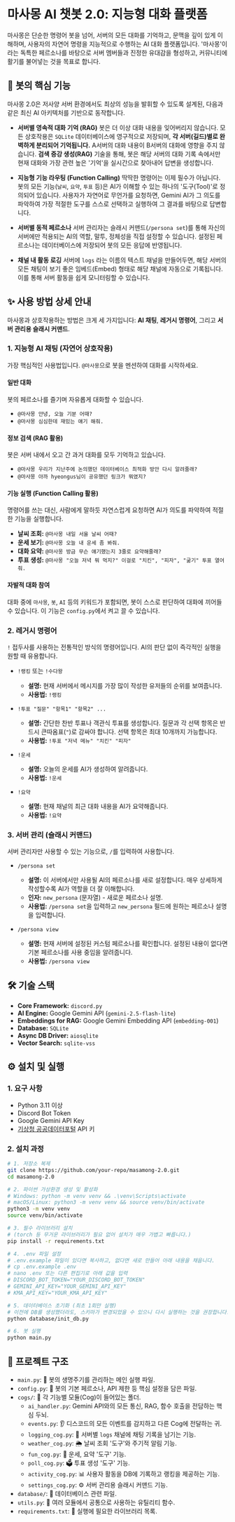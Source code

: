 # 마사몽 AI 챗봇 2.0: 지능형 대화 플랫폼

마사몽은 단순한 명령어 봇을 넘어, 서버의 모든 대화를 기억하고, 문맥을 깊이 있게 이해하며, 사용자의 자연어 명령을 지능적으로 수행하는 AI 대화 플랫폼입니다. '마사몽'이라는 독특한 페르소나를 바탕으로 서버 멤버들과 진정한 유대감을 형성하고, 커뮤니티에 활기를 불어넣는 것을 목표로 합니다.

## 🤖 봇의 핵심 기능

마사몽 2.0은 저사양 서버 환경에서도 최상의 성능을 발휘할 수 있도록 설계된, 다음과 같은 최신 AI 아키텍처를 기반으로 동작합니다.

- **서버별 영속적 대화 기억 (RAG)**
  봇은 더 이상 대화 내용을 잊어버리지 않습니다. 모든 상호작용은 `SQLite` 데이터베이스에 영구적으로 저장되며, **각 서버(길드)별로 완벽하게 분리되어 기억됩니다.** A서버의 대화 내용이 B서버의 대화에 영향을 주지 않습니다. **검색 증강 생성(RAG)** 기술을 통해, 봇은 해당 서버의 대화 기록 속에서만 현재 대화와 가장 관련 높은 '기억'을 실시간으로 찾아내어 답변을 생성합니다.

- **지능형 기능 라우팅 (Function Calling)**
  딱딱한 명령어는 이제 필수가 아닙니다. 봇의 모든 기능(`날씨`, `요약`, `투표` 등)은 AI가 이해할 수 있는 하나의 '도구(Tool)'로 정의되어 있습니다. 사용자가 자연어로 무언가를 요청하면, Gemini AI가 그 의도를 파악하여 가장 적절한 도구를 스스로 선택하고 실행하여 그 결과를 바탕으로 답변합니다.

- **서버별 동적 페르소나**
  서버 관리자는 슬래시 커맨드(`/persona set`)를 통해 자신의 서버에만 적용되는 AI의 역할, 말투, 정체성을 직접 설정할 수 있습니다. 설정된 페르소나는 데이터베이스에 저장되어 봇의 모든 응답에 반영됩니다.

- **채널 내 활동 로깅**
  서버에 `logs` 라는 이름의 텍스트 채널을 만들어두면, 해당 서버의 모든 채팅이 보기 좋은 임베드(Embed) 형태로 해당 채널에 자동으로 기록됩니다. 이를 통해 서버 활동을 쉽게 모니터링할 수 있습니다.

## ✨ 사용 방법 상세 안내

마사몽과 상호작용하는 방법은 크게 세 가지입니다: **AI 채팅**, **레거시 명령어**, 그리고 **서버 관리용 슬래시 커맨드**.

### 1. 지능형 AI 채팅 (자연어 상호작용)

가장 핵심적인 사용법입니다. `@마사몽`으로 봇을 멘션하여 대화를 시작하세요.

#### 일반 대화
봇의 페르소나를 즐기며 자유롭게 대화할 수 있습니다.
- `@마사몽 안녕, 오늘 기분 어때?`
- `@마사몽 심심한데 재밌는 얘기 해줘.`

#### 정보 검색 (RAG 활용)
봇은 서버 내에서 오고 간 과거 대화를 모두 기억하고 있습니다.
- `@마사몽 우리가 지난주에 논의했던 데이터베이스 최적화 방안 다시 알려줄래?`
- `@마사몽 아까 hyeongus님이 공유했던 링크가 뭐였지?`

#### 기능 실행 (Function Calling 활용)
명령어를 쓰는 대신, 사람에게 말하듯 자연스럽게 요청하면 AI가 의도를 파악하여 적절한 기능을 실행합니다.
- **날씨 조회:** `@마사몽 내일 서울 날씨 어때?`
- **운세 보기:** `@마사몽 오늘 내 운세 좀 봐줘.`
- **대화 요약:** `@마사몽 방금 무슨 얘기했는지 3줄로 요약해줄래?`
- **투표 생성:** `@마사몽 "오늘 저녁 뭐 먹지?" 이걸로 "치킨", "피자", "굶기" 투표 열어줘.`

#### 자발적 대화 참여
대화 중에 `마사몽`, `봇`, `AI` 등의 키워드가 포함되면, 봇이 스스로 판단하여 대화에 끼어들 수 있습니다. 이 기능은 `config.py`에서 켜고 끌 수 있습니다.

### 2. 레거시 명령어
`!` 접두사를 사용하는 전통적인 방식의 명령어입니다. AI의 판단 없이 즉각적인 실행을 원할 때 유용합니다.

- `!랭킹` 또는 `!수다왕`
  - **설명:** 현재 서버에서 메시지를 가장 많이 작성한 유저들의 순위를 보여줍니다.
  - **사용법:** `!랭킹`

- `!투표 "질문" "항목1" "항목2" ...`
  - **설명:** 간단한 찬반 투표나 객관식 투표를 생성합니다. 질문과 각 선택 항목은 반드시 큰따옴표(`"`)로 감싸야 합니다. 선택 항목은 최대 10개까지 가능합니다.
  - **사용법:** `!투표 "저녁 메뉴" "치킨" "피자"`

- `!운세`
  - **설명:** 오늘의 운세를 AI가 생성하여 알려줍니다.
  - **사용법:** `!운세`

- `!요약`
  - **설명:** 현재 채널의 최근 대화 내용을 AI가 요약해줍니다.
  - **사용법:** `!요약`

### 3. 서버 관리 (슬래시 커맨드)
서버 관리자만 사용할 수 있는 기능으로, `/`를 입력하여 사용합니다.

- `/persona set`
  - **설명:** 이 서버에서만 사용될 AI의 페르소나를 새로 설정합니다. 매우 상세하게 작성할수록 AI가 역할을 더 잘 이해합니다.
  - **인자:** `new_persona` (문자열) - 새로운 페르소나 설명.
  - **사용법:** `/persona set`을 입력하고 `new_persona` 필드에 원하는 페르소나 설명을 입력합니다.

- `/persona view`
  - **설명:** 현재 서버에 설정된 커스텀 페르소나를 확인합니다. 설정된 내용이 없다면 기본 페르소나를 사용 중임을 알려줍니다.
  - **사용법:** `/persona view`

## 🛠️ 기술 스택

- **Core Framework:** `discord.py`
- **AI Engine:** Google Gemini API (`gemini-2.5-flash-lite`)
- **Embeddings for RAG:** Google Gemini Embedding API (`embedding-001`)
- **Database:** `SQLite`
- **Async DB Driver:** `aiosqlite`
- **Vector Search:** `sqlite-vss`

## ⚙️ 설치 및 실행

### 1. 요구 사항
- Python 3.11 이상
- Discord Bot Token
- Google Gemini API Key
- [기상청 공공데이터포털](https://www.data.go.kr/data/15057682/openapi.do) API 키

### 2. 설치 과정
```bash
# 1. 저장소 복제
git clone https://github.com/your-repo/masamong-2.0.git
cd masamong-2.0

# 2. 파이썬 가상환경 생성 및 활성화
# Windows: python -m venv venv && .\venv\Scripts\activate
# macOS/Linux: python3 -m venv venv && source venv/bin/activate
python3 -m venv venv
source venv/bin/activate

# 3. 필수 라이브러리 설치
# (torch 등 무거운 라이브러리가 필요 없어 설치가 매우 가볍고 빠릅니다.)
pip install -r requirements.txt

# 4. .env 파일 설정
# .env.example 파일이 있다면 복사하고, 없다면 새로 만들어 아래 내용을 채웁니다.
# cp .env.example .env
# nano .env 또는 다른 편집기로 아래 값을 입력
# DISCORD_BOT_TOKEN="YOUR_DISCORD_BOT_TOKEN"
# GEMINI_API_KEY="YOUR_GEMINI_API_KEY"
# KMA_API_KEY="YOUR_KMA_API_KEY"

# 5. 데이터베이스 초기화 (최초 1회만 실행)
# 이전에 DB를 생성했더라도, 스키마가 변경되었을 수 있으니 다시 실행하는 것을 권장합니다.
python database/init_db.py

# 6. 봇 실행
python main.py
```

## 📁 프로젝트 구조

- `main.py`: 🤖 봇의 생명주기를 관리하는 메인 실행 파일.
- `config.py`: 🧠 봇의 기본 페르소나, API 제한 등 핵심 설정을 담은 파일.
- `cogs/`: 🧩 각 기능별 모듈(Cog)이 들어있는 폴더.
    - `ai_handler.py`: Gemini API와의 모든 통신, RAG, 함수 호출을 전담하는 핵심 두뇌.
    - `events.py`: 👂 디스코드의 모든 이벤트를 감지하고 다른 Cog에 전달하는 귀.
    - `logging_cog.py`: 📜 서버별 `logs` 채널에 채팅 기록을 남기는 기능.
    - `weather_cog.py`: 🌦️ 날씨 조회 '도구'와 주기적 알림 기능.
    - `fun_cog.py`: 🎉 운세, 요약 '도구' 기능.
    - `poll_cog.py`: 🗳️ 투표 생성 '도구' 기능.
    - `activity_cog.py`: 📊 사용자 활동을 DB에 기록하고 랭킹을 제공하는 기능.
    - `settings_cog.py`: ⚙️ 서버 관리용 슬래시 커맨드 기능.
- `database/`: 💾 데이터베이스 관련 파일.
- `utils.py`: 🔧 여러 모듈에서 공통으로 사용하는 유틸리티 함수.
- `requirements.txt`: 📜 실행에 필요한 라이브러리 목록.
